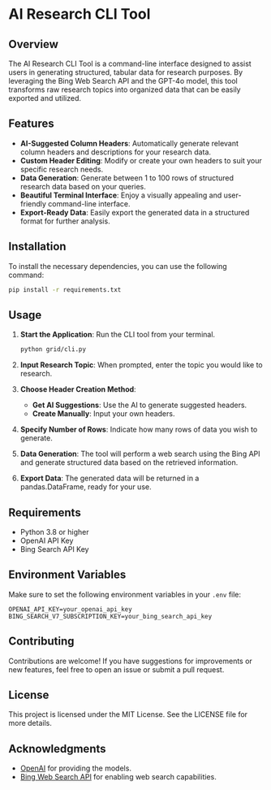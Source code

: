 # AI Research CLI Tool

## Overview

The AI Research CLI Tool is a command-line interface designed to assist users in generating structured, tabular data for research purposes. By leveraging the Bing Web Search API and the GPT-4o model, this tool transforms raw research topics into organized data that can be easily exported and utilized.

## Features

- **AI-Suggested Column Headers**: Automatically generate relevant column headers and descriptions for your research data.
- **Custom Header Editing**: Modify or create your own headers to suit your specific research needs.
- **Data Generation**: Generate between 1 to 100 rows of structured research data based on your queries.
- **Beautiful Terminal Interface**: Enjoy a visually appealing and user-friendly command-line interface.
- **Export-Ready Data**: Easily export the generated data in a structured format for further analysis.

## Installation

To install the necessary dependencies, you can use the following command:
```bash
pip install -r requirements.txt
```

## Usage

1. **Start the Application**: Run the CLI tool from your terminal.
   ```bash
   python grid/cli.py
   ```

2. **Input Research Topic**: When prompted, enter the topic you would like to research.

3. **Choose Header Creation Method**:
   - **Get AI Suggestions**: Use the AI to generate suggested headers.
   - **Create Manually**: Input your own headers.

4. **Specify Number of Rows**: Indicate how many rows of data you wish to generate.

5. **Data Generation**: The tool will perform a web search using the Bing API and generate structured data based on the retrieved information.

6. **Export Data**: The generated data will be returned in a pandas.DataFrame, ready for your use.

## Requirements

- Python 3.8 or higher
- OpenAI API Key
- Bing Search API Key

## Environment Variables

Make sure to set the following environment variables in your `.env` file:

```
OPENAI_API_KEY=your_openai_api_key
BING_SEARCH_V7_SUBSCRIPTION_KEY=your_bing_search_api_key
```

## Contributing

Contributions are welcome! If you have suggestions for improvements or new features, feel free to open an issue or submit a pull request.

## License

This project is licensed under the MIT License. See the LICENSE file for more details.

## Acknowledgments

- [OpenAI](https://openai.com) for providing the models.
- [Bing Web Search API](https://www.microsoft.com/en-us/bing/apis/bing-search-api-v7) for enabling web search capabilities.

